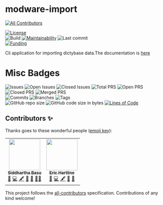 # modware-import
<!-- ALL-CONTRIBUTORS-BADGE:START - Do not remove or modify this section -->
[![All Contributors](https://img.shields.io/badge/all_contributors-2-orange.svg?style=flat-square)](#contributors-)
<!-- ALL-CONTRIBUTORS-BADGE:END -->
[![License](https://img.shields.io/badge/License-BSD%202--Clause-blue.svg)](LICENSE)   
![Build](https://github.com/dictyBase/modware-import/workflows/Build/badge.svg)
[![Maintainability](https://api.codeclimate.com/v1/badges/22388ee505a191b3f6b9/maintainability)](https://codeclimate.com/github/dictyBase/modware-import/maintainability)
![Last commit](https://badgen.net/github/last-commit/dictyBase/modware-import/develop)   
[![Funding](https://badgen.net/badge/Funding/Rex%20L%20Chisholm,dictyBase,DCR/yellow?list=|)](https://reporter.nih.gov/project-details/10024726)

Cli application for importing dictybase data.The documentation is [here](docs/import.md)


# Misc Badges
![Issues](https://badgen.net/github/issues/dictyBase/modware-import)
![Open Issues](https://badgen.net/github/open-issues/dictyBase/modware-import)
![Closed Issues](https://badgen.net/github/closed-issues/dictyBase/modware-import)
![Total PRS](https://badgen.net/github/prs/dictyBase/modware-import)
![Open PRS](https://badgen.net/github/open-prs/dictyBase/modware-import)
![Closed PRS](https://badgen.net/github/closed-prs/dictyBase/modware-import)
![Merged PRS](https://badgen.net/github/merged-prs/dictyBase/modware-import)   
![Commits](https://badgen.net/github/commits/dictyBase/modware-import/develop)
![Branches](https://badgen.net/github/branches/dictyBase/modware-import)
![Tags](https://badgen.net/github/tags/dictyBase/modware-import)   
![GitHub repo size](https://img.shields.io/github/repo-size/dictyBase/modware-import?style=plastic)
![GitHub code size in bytes](https://img.shields.io/github/languages/code-size/dictyBase/modware-import?style=plastic)
[![Lines of Code](https://badgen.net/codeclimate/loc/dictyBase/modware-import)](https://codeclimate.com/github/dictyBase/modware-import/code)   

## Contributors ✨

Thanks goes to these wonderful people ([emoji key](https://allcontributors.org/docs/en/emoji-key)):

<!-- ALL-CONTRIBUTORS-LIST:START - Do not remove or modify this section -->
<!-- prettier-ignore-start -->
<!-- markdownlint-disable -->
<table>
  <tr>
    <td align="center"><a href="http://cybersiddhu.github.com/"><img src="https://avatars.githubusercontent.com/u/48740?v=4?s=100" width="100px;" alt=""/><br /><sub><b>Siddhartha Basu</b></sub></a><br /><a href="https://github.com/dictyBase/modware-import/issues?q=author%3Acybersiddhu" title="Bug reports">🐛</a> <a href="https://github.com/dictyBase/modware-import/commits?author=cybersiddhu" title="Code">💻</a> <a href="#content-cybersiddhu" title="Content">🖋</a> <a href="https://github.com/dictyBase/modware-import/commits?author=cybersiddhu" title="Documentation">📖</a> <a href="#maintenance-cybersiddhu" title="Maintenance">🚧</a> <a href="#mentoring-cybersiddhu" title="Mentoring">🧑‍🏫</a></td>
    <td align="center"><a href="http://www.erichartline.net/"><img src="https://avatars.githubusercontent.com/u/13489381?v=4?s=100" width="100px;" alt=""/><br /><sub><b>Eric Hartline</b></sub></a><br /><a href="https://github.com/dictyBase/modware-import/issues?q=author%3Awildlifehexagon" title="Bug reports">🐛</a> <a href="https://github.com/dictyBase/modware-import/commits?author=wildlifehexagon" title="Code">💻</a> <a href="#content-wildlifehexagon" title="Content">🖋</a> <a href="https://github.com/dictyBase/modware-import/commits?author=wildlifehexagon" title="Documentation">📖</a> <a href="#maintenance-wildlifehexagon" title="Maintenance">🚧</a></td>
  </tr>
</table>

<!-- markdownlint-restore -->
<!-- prettier-ignore-end -->

<!-- ALL-CONTRIBUTORS-LIST:END -->

This project follows the [all-contributors](https://github.com/all-contributors/all-contributors) specification. Contributions of any kind welcome!
